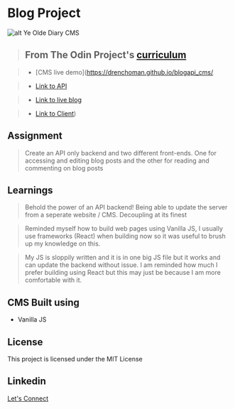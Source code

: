 # Blog Project

![alt Ye Olde Diary CMS](https://res.cloudinary.com/dhkbanegq/image/upload/v1645334295/Capture_sseedu.jpg)

> ## From The Odin Project's [curriculum](https://www.theodinproject.com/paths/full-stack-javascript/courses/nodejs/lessons/blog-api)

> - [CMS live demo](https://drenchoman.github.io/blogapi_cms/

> - [Link to API](https://github.com/drenchoman/blog_api)

> - [Link to live blog](https://blog-client-zeta.vercel.app/)

> - [Link to Client](https://github.com/drenchoman/blog_client))

## Assignment
> Create an API only backend and two different front-ends. One for accessing and editing blog posts and the other for reading and commenting on blog posts

## Learnings
> Behold the power of an API backend! Being able to update the server from a seperate website / CMS. Decoupling at its finest

> Reminded myself how to build web pages using Vanilla JS, I usually use frameworks (React) when building now so it was useful to brush up my knowledge on this.

> My JS is sloppily written and it is in one big JS file but it works and can update the backend without issue. I am reminded how much I prefer building using React but this may just be because I am more comfortable with it.

## CMS Built using
* Vanilla JS

## License
This project is licensed under the MIT License

## Linkedin
[Let's Connect](https://www.linkedin.com/in/oscar-harron-87228a164/)
